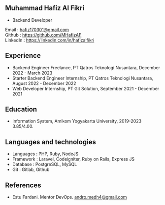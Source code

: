 ## Muhammad Hafiz Al Fikri

- Backend Developer

Email    : hafiz170301@gmail.com   
Github   : https://github.com/MHafizAF     
LinkedIn : https://linkedin.com/in/hafizalfikri   

## Experience
- Backend Engineer Freelance, PT Qatros Teknologi Nusantara, December 2022 - March 2023
- Starter Backend Engineer Internship, PT Qatros Teknologi Nusantara, August 2022 - December 2022
- Web Developer Internship, PT Git Solution, September 2021 - December 2021

## Education
- Information System, Amikom Yogyakarta University, 2019-2023 3.85/4.00.

## Languages and technologies
- Languages : PHP, Ruby, NodeJS
- Framework : Laravel, Codeigniter, Ruby on Rails, Express JS
- Database  : PostgreSQL, MySQL
- Git       : Gitlab, Github

## References
- Estu Fardani. Mentor DevOps. andro.medh4@gmail.com
